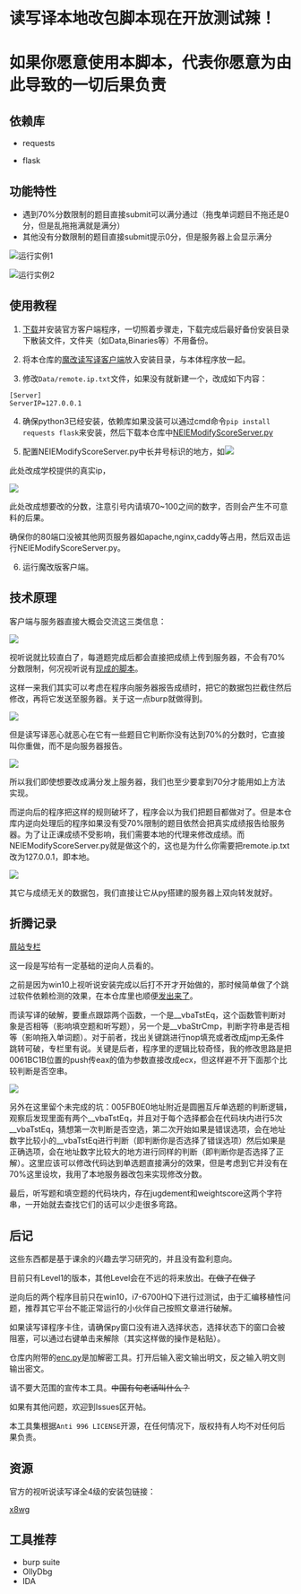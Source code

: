 # 读写译本地改包脚本现在开放测试辣！

# 如果你愿意使用本脚本，代表你愿意为由此导致的一切后果负责

## 依赖库

+ requests

+ flask

## 功能特性

+ 遇到70%分数限制的题目直接submit可以满分通过（拖曳单词题目不拖还是0分，但是乱拖拖满就是满分）
+ 其他没有分数限制的题目直接submit提示0分，但是服务器上会显示满分

![运行实例1](p/d.png)

![运行实例2](p/f.png)

## 使用教程

1. [下载](#资源)并安装官方客户端程序，一切照着步骤走，下载完成后最好备份安装目录下散装文件，文件夹（如Data,Binaries等）不用备份。

2. 将本仓库的[魔改读写译客户端](RWTLevel1_Win10.exe)放入安装目录，与本体程序放一起。

3. 修改```Data/remote.ip.txt```文件，如果没有就新建一个，改成如下内容：
```
[Server]
ServerIP=127.0.0.1
```

4. 确保python3已经安装，依赖库如果没装可以通过cmd命令```pip install requests flask```来安装，然后下载本仓库中[NEIEModifyScoreServer.py](NEIEModifyScoreServer.py)

5. 配置NEIEModifyScoreServer.py中长井号标识的地方，如![](p/rl.png)

此处改成学校提供的真实ip，

![](p/Sc.png)

此处改成想要改的分数，注意引号内请填70~100之间的数字，否则会产生不可意料的后果。

确保你的80端口没被其他网页服务器如apache,nginx,caddy等占用，然后双击运行NEIEModifyScoreServer.py。

6. 运行魔改版客户端。

## 技术原理

客户端与服务器直接大概会交流这三类信息：

![](p/req.png)

视听说就比较直白了，每道题完成后都会直接把成绩上传到服务器，不会有70%分数限制，何况视听说有[现成的脚本](https://github.com/ranulldd/NEIE-Assistant)。

这样一来我们其实可以考虑在程序向服务器报告成绩时，把它的数据包拦截住然后修改，再将它发送至服务器。关于这一点burp就做得到。

![](p/req2.png)

但是读写译恶心就恶心在它有一些题目它判断你没有达到70%的分数时，它直接叫你重做，而不是向服务器报告。

![](p/req3.png)

所以我们即使想要改成满分发上服务器，我们也至少要拿到70分才能用如上方法实现。

而逆向后的程序把这样的规则破坏了，程序会以为我们把题目都做对了。但是本仓库内逆向处理后的程序如果没有受70%限制的题目依然会把真实成绩报告给服务器。为了让正课成绩不受影响，我们需要本地的代理来修改成绩。而NEIEModifyScoreServer.py就是做这个的，这也是为什么你需要把remote.ip.txt改为127.0.0.1，即本地。

![](p/req4.png)

其它与成绩无关的数据包，我们直接让它从py搭建的服务器上双向转发就好。

## 折腾记录

[屑站专栏](https://www.bilibili.com/read/cv3815100)

这一段是写给有一定基础的逆向人员看的。

之前是因为win10上视听说安装完成以后打不开才开始做的，那时候简单做了个跳过软件依赖检测的效果，在本仓库里也顺便[发出来了](VLSLevel1_Win10.exe)。

而读写译的破解，要重点跟踪两个函数，一个是__vbaTstEq，这个函数管判断对象是否相等（影响填空题和听写题），另一个是__vbaStrCmp，判断字符串是否相等（影响拖入单词题）。对于前者，找出关键跳进行nop填充或者改成jmp无条件跳转可破，专栏里有说。关键是后者，程序里的逻辑比较奇怪，我的修改思路是把0061BC1B位置的push传eax的值为参数直接改成ecx，但这样避不开下面那个比较判断是否空串。

![](p/rev.png)

另外在这里留个未完成的坑：005FB0E0地址附近是圆圈互斥单选题的判断逻辑，观察后发现里面有两个__vbaTstEq，并且对于每个选择都会在代码块内进行5次__vbaTstEq，猜想第一次判断是否空选，第二次开始如果是错误选项，会在地址数字比较小的__vbaTstEq进行判断（即判断你是否选择了错误选项）然后如果是正确选项，会在地址数字比较大的地方进行同样的判断（即判断你是否选择了正解）。这里应该可以修改代码达到单选题直接满分的效果，但是考虑到它并没有在70%这里设坎，我用了本地服务器改包来实现修改分数。

最后，听写题和填空题的代码块内，存在jugdement和weightscore这两个字符串，一开始就去查找它们的话可以少走很多弯路。

## 后记

这些东西都是基于课余的兴趣去学习研究的，并且没有盈利意向。

目前只有Level1的版本，其他Level会在不远的将来放出。~~在做了在做了~~

逆向后的两个程序目前只在win10，i7-6700HQ下进行过测试，由于汇编移植性问题，推荐其它平台不能正常运行的小伙伴自己按照文章进行破解。

如果读写译程序卡住，请确保py窗口没有进入选择状态，选择状态下的窗口会被阻塞，可以通过右键单击来解除（其实这样做的操作是粘贴）。

仓库内附带的[enc.py](enc.py)是加解密工具。打开后输入密文输出明文，反之输入明文则输出密文。

请不要大范围的宣传本工具。~~中国有句老话叫什么？~~

如果有其他问题，欢迎到Issues区开帖。

本工具集根据```Anti 996 LICENSE```开源，在任何情况下，版权持有人均不对任何后果负责。

## 资源

官方的视听说读写译全4级的安装包链接：

[x8wg](https://pan.baidu.com/s/1Gwt6KM0MRZI2RoSRI8E4fg )

## 工具推荐

+ burp suite
+ OllyDbg
+ IDA